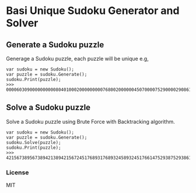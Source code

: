 # Basi Unique Sudoku Generator and Solver #

## Generate a Sudoku puzzle
Generage a Sudoku puzzle, each puzzle will be unique e.g,
```
var sudoku = new Sudoku();
var puzzle = sudoku.Generate();
sudoku.Print(puzzle);
>>> 000060309000000000080401000200000000076800200000045070000752900002908610900000000
```
## Solve a Sudoku puzzle
Solve a Sudoku puzzle using Brute Force with Backtracking algorithm.

```
var sudoku = new Sudoku();
var puzzle = sudoku.Generate();
sudoku.Solve(puzzle);
sudoku.Print(puzzle);
>>> 421567389567389421389421567245176893176893245893245176614752938752938614938614752
```

### License
MIT